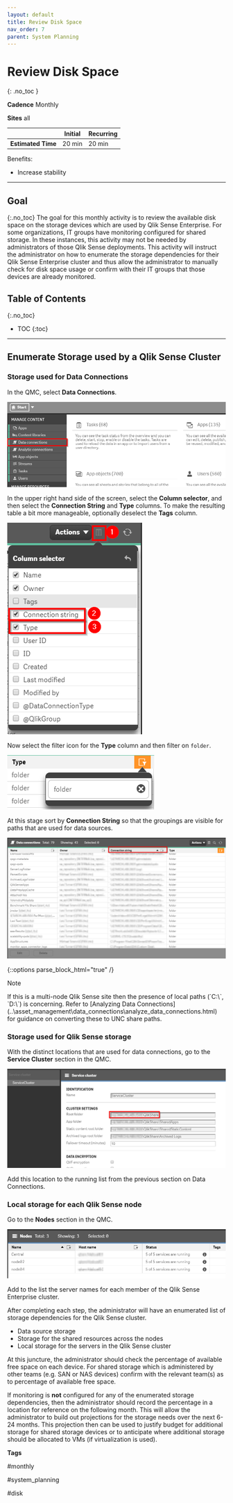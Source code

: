 ```yaml
---
layout: default
title: Review Disk Space
nav_order: 7
parent: System Planning
---
```


# Review Disk Space
{: .no_toc }

**Cadence** <span class="label cadence">Monthly</span>

**Sites** <span class="label all">all</span>

|                                  		                      | Initial     | Recurring  |
|-----------------------------------------------------------|-------------|------------|
| <i class="far fa-clock fa-sm"></i> **Estimated Time**     | 20 min      | 20 min     |

Benefits:

  - Increase stability
  
-------------------------

## Goal
{:.no_toc}
The goal for this monthly activity is to review the available disk space on the storage devices which are used by Qlik Sense Enterprise. For some organizations, IT groups have monitoring configured for shared storage. In these instances, this activity may not be needed by administrators of those Qlik Sense deployments. This activity will instruct the administrator on how to enumerate the storage dependencies for their Qlik Sense Enterprise cluster and thus allow the administrator to manually check for disk space usage or confirm with their IT groups that those devices are already monitored.

## Table of Contents
{:.no_toc}

* TOC
{:toc}
-------------------------

## Enumerate Storage used by a Qlik Sense Cluster <i class="fas fa-dolly-flatbed fa-xs" title="Shipped | Native Capability"></i>

### Storage used for Data Connections

In the QMC, select **Data Connections**.

![storage-1.png](images/storage-1.png)

In the upper right hand side of the screen, select the **Column selector**, and then select the **Connection String** and **Type** columns. To make the resulting table a bit more manageable, optionally deselect the **Tags** column.

![storage-2.png](images/storage-2.png)

Now select the filter icon for the **Type** column and then filter on `folder`.

![storage-3.png](images/storage-3.png)

At this stage sort by **Connection String** so that the groupings are visible for paths that are used for data sources.

![storage-4.png](images/storage-4.png)

{::options parse_block_html="true" /}
<div class="card">
<div class="card-header">
<i class="fas fa-exclamation-circle fa-sm"></i> Note
</div>
<div class="card-body">
<p>If this is a multi-node Qlik Sense site then the presence of local paths (`C:\`, `D:\`) is concerning. Refer to [Analyzing Data Connections](..\asset_management\data_connections\analyze_data_connections.html) for guidance on converting these to UNC share paths.</p>
</div>
</div>

### Storage used for Qlik Sense storage

With the distinct locations that are used for data connections, go to the **Service Cluster** section in the QMC.

![storage-5.png](images/storage-5.png)

Add this location to the running list from the previous section on Data Connections.

### Local storage for each Qlik Sense node

Go to the **Nodes** section in the QMC.

![storage-6.png](images/storage-6.png)

Add to the list the server names for each member of the Qlik Sense Enterprise cluster.

After completing each step, the administrator will have an enumerated list of storage dependencies for the Qlik Sense cluster.

- Data source storage
- Storage for the shared resources across the nodes
- Local storage for the servers in the Qlik Sense cluster

At this juncture, the administrator should check the percentage of available free space on each device. For shared storage which is administered by other teams (e.g. SAN or NAS devices) confirm with the relevant team(s) as to percentage of available free space.

If monitoring is **not** configured for any of the enumerated storage dependencies, then the administrator should record the percentage in a location for reference on the following month. This will allow the administrator to build out projections for the storage needs over the next 6-24 months. This projection then can be used to justify budget for additional storage for shared storage devices or to anticipate where additional storage should be allocated to VMs (if virtualization is used).

**Tags**

#monthly

#system_planning

#disk

&nbsp;